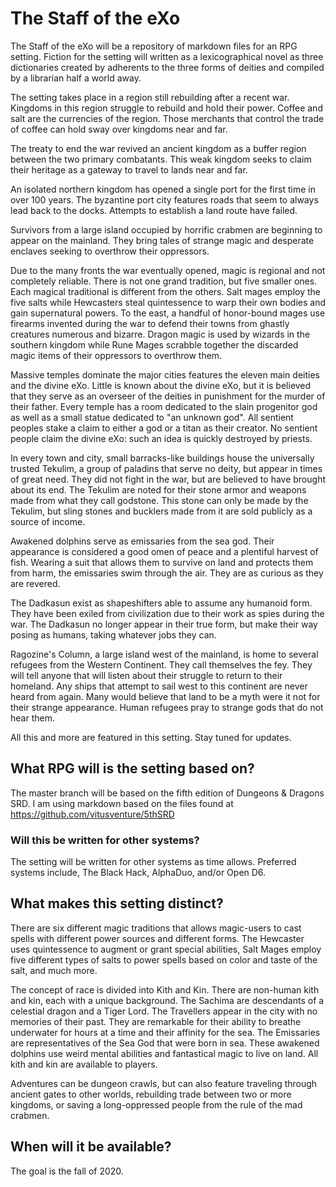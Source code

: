 # The Staff of the eXo
The Staff of the eXo will be a repository of markdown files for an RPG setting. Fiction for the setting will written as a lexicographical novel as three dictionaries created by adherents to the three forms of deities and compiled by a librarian half a world away.

The setting takes place in a region still rebuilding after a recent war. Kingdoms in this region struggle to rebuild and hold their power. Coffee and salt are the currencies of the region. Those merchants that control the trade of coffee can hold sway over kingdoms near and far.

The treaty to end the war revived an ancient kingdom as a buffer region between the two primary combatants. This weak kingdom seeks to claim their heritage as a gateway to travel to lands near and far.

An isolated northern kingdom has opened a single port for the first time in over 100 years. The byzantine port city features roads that seem to always lead back to the docks. Attempts to establish a land route have failed.

Survivors from a large island occupied by horrific crabmen are beginning to appear on the mainland. They bring tales of strange magic and desperate enclaves seeking to overthrow their oppressors.

Due to the many fronts the war eventually opened, magic is regional and not completely reliable. There is not one grand tradition, but five smaller ones. Each magical traditional is different from the others. Salt mages employ the five salts while Hewcasters steal quintessence to warp their own bodies and gain supernatural powers. To the east, a handful of honor-bound mages use firearms invented during the war to defend their towns from ghastly creatures numerous and bizarre. Dragon magic is used by wizards in the southern kingdom while Rune Mages scrabble together the discarded magic items of their oppressors to overthrow them.

Massive temples dominate the major cities features the eleven main deities and the divine eXo. Little is known about the divine eXo, but it is believed that they serve as an overseer of the deities in punishment for the murder of their father. Every temple has a room dedicated to the slain progenitor god as well as a small statue dedicated to "an unknown god". All sentient peoples stake a claim to either a god or a titan as their creator. No sentient people claim the divine eXo: such an idea is quickly destroyed by priests.

In every town and city, small barracks-like buildings house the universally trusted Tekulim, a group of paladins that serve no deity, but appear in times of great need. They did not fight in the war, but are believed to have brought about its end. The Tekulim are noted for their stone armor and weapons made from what they call godstone. This stone can only be made by the Tekulim, but sling stones and bucklers made from it are sold publicly as a source of income.

Awakened dolphins serve as emissaries from the sea god. Their appearance is considered a good omen of peace and a plentiful harvest of fish. Wearing a suit that allows them to survive on land and protects them from harm, the emissaries swim through the air. They are as curious as they are revered.

The Dadkasun exist as shapeshifters able to assume any humanoid form. They have been exiled from civilization due to their work as spies during the war. The Dadkasun no longer appear in their true form, but make their way posing as humans, taking whatever jobs they can.

Ragozine's Column, a large island west of the mainland, is home to several refugees from the Western Continent. They call themselves the fey. They will tell anyone that will listen about their struggle to return to their homeland. Any ships that attempt to sail west to this continent are never heard from again. Many would believe that land to be a myth were it not for their strange appearance. Human refugees pray to strange gods that do not hear them.

All this and more are featured in this setting. Stay tuned for updates.

<!--This setting will be placed by a great sea and feature multiple magic traditions, non-humans that are not inspired by the works of J.R.R. Tolkien, and coffee.-->

## What RPG will is the setting based on?
The master branch will be based on the fifth edition of Dungeons & Dragons SRD. I am using markdown based on the files found at https://github.com/vitusventure/5thSRD

### Will this be written for other systems?
The setting will be written for other systems as time allows. Preferred systems include, The Black Hack, AlphaDuo, and/or Open D6.

## What makes this setting distinct?
There are six different magic traditions that allows magic-users to cast spells with different power sources and different forms. The Hewcaster uses quintessence to augment or grant special abilities, Salt Mages employ five different types of salts to power spells based on color and taste of the salt, and much more.

The concept of race is divided into Kith and Kin. There are non-human kith and kin, each with a unique background. The Sachima are descendants of a celestial dragon and a Tiger Lord. The Travellers appear in the city with no memories of their past. They are remarkable for their ability to breathe underwater for hours at a time and their affinity for the sea. The Emissaries are representatives of the Sea God that were born in sea. These awakened dolphins use weird mental abilities and fantastical magic to live on land. All kith and kin are available to players.

Adventures can be dungeon crawls, but can also feature traveling through ancient gates to other worlds, rebuilding trade between two or more kingdoms, or saving a long-oppressed people from the rule of the mad crabmen.

## When will it be available?
The goal is the fall of 2020.
